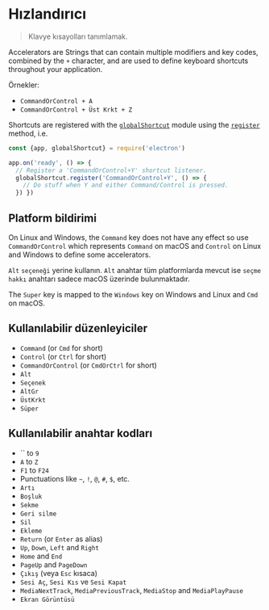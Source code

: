 # Hızlandırıcı

> Klavye kısayolları tanımlamak.

Accelerators are Strings that can contain multiple modifiers and key codes, combined by the `+` character, and are used to define keyboard shortcuts throughout your application.

Örnekler:

* `CommandOrControl + A`
* `CommandOrControl + Üst Krkt + Z`

Shortcuts are registered with the [`globalShortcut`](global-shortcut.md) module using the [`register`](global-shortcut.md#globalshortcutregisteraccelerator-callback) method, i.e.

```javascript
const {app, globalShortcut} = require('electron')

app.on('ready', () => {
  // Register a 'CommandOrControl+Y' shortcut listener.
  globalShortcut.register('CommandOrControl+Y', () => {
    // Do stuff when Y and either Command/Control is pressed.
  }) })
```

## Platform bildirimi

On Linux and Windows, the `Command` key does not have any effect so use `CommandOrControl` which represents `Command` on macOS and `Control` on Linux and Windows to define some accelerators.

`Alt` `seçeneği` yerine kullanın. `Alt` anahtar tüm platformlarda mevcut ise `seçme hakkı` anahtarı sadece macOS üzerinde bulunmaktadır.

The `Super` key is mapped to the `Windows` key on Windows and Linux and `Cmd` on macOS.

## Kullanılabilir düzenleyiciler

* `Command` (or `Cmd` for short)
* `Control` (or `Ctrl` for short)
* `CommandOrControl` (or `CmdOrCtrl` for short)
* `Alt`
* `Seçenek`
* `AltGr`
* `ÜstKrkt`
* `Süper`

## Kullanılabilir anahtar kodları

* `` to `9`
* `A` to `Z`
* `F1` to `F24`
* Punctuations like `~`, `!`, `@`, `#`, `$`, etc.
* `Artı`
* `Boşluk`
* `Sekme`
* `Geri silme`
* `Sil`
* `Ekleme`
* `Return` (or `Enter` as alias)
* `Up`, `Down`, `Left` and `Right`
* `Home` and `End`
* `PageUp` and `PageDown`
* `Çıkış` (veya `Esc` kısaca)
* `Sesi Aç`, `Sesi Kıs` ve `Sesi Kapat`
* `MediaNextTrack`, `MediaPreviousTrack`, `MediaStop` and `MediaPlayPause`
* `Ekran Görüntüsü`